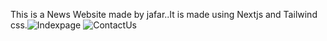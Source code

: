 This is a News Website made by jafar..It is made using Nextjs and Tailwind css.![Indexpage](https://user-images.githubusercontent.com/69974430/192139237-98003528-9b5c-4006-82f5-77de1fd2e012.png)
![ContactUs](https://user-images.githubusercontent.com/69974430/192139242-4cac0e17-ef5a-423b-a01b-da077a452dec.png)

